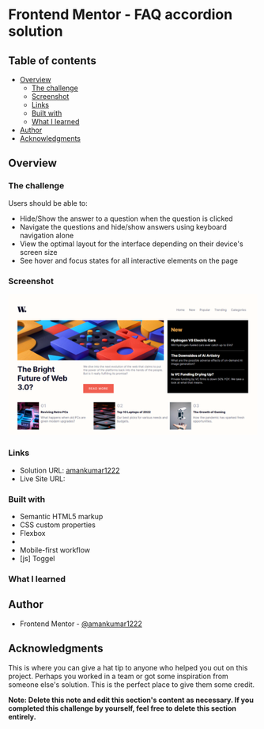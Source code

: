 # Frontend Mentor - FAQ accordion solution


## Table of contents

- [Overview](#overview)
  - [The challenge](#the-challenge)
  - [Screenshot](#screenshot)
  - [Links](#links)
  - [Built with](#built-with)
  - [What I learned](#what-i-learned)
- [Author](#author)
- [Acknowledgments](#acknowledgments)



## Overview

### The challenge

Users should be able to:

- Hide/Show the answer to a question when the question is clicked
- Navigate the questions and hide/show answers using keyboard navigation alone
- View the optimal layout for the interface depending on their device's screen size
- See hover and focus states for all interactive elements on the page

### Screenshot

![](./screenshot.png)


### Links

- Solution URL: [amankumar1222](https://github.com/amankumar1222/faq-accordion-main)
- Live Site URL: [](https://658006df92f978112a7c7be6--extraordinary-choux-999025.netlify.app/)


### Built with

- Semantic HTML5 markup
- CSS custom properties
- Flexbox
- 
- Mobile-first workflow
- [js] Toggel



### What I learned




## Author

- Frontend Mentor - [@amankumar1222](https://www.frontendmentor.io/profile/amankumar1222)


## Acknowledgments

This is where you can give a hat tip to anyone who helped you out on this project. Perhaps you worked in a team or got some inspiration from someone else's solution. This is the perfect place to give them some credit.

**Note: Delete this note and edit this section's content as necessary. If you completed this challenge by yourself, feel free to delete this section entirely.**
